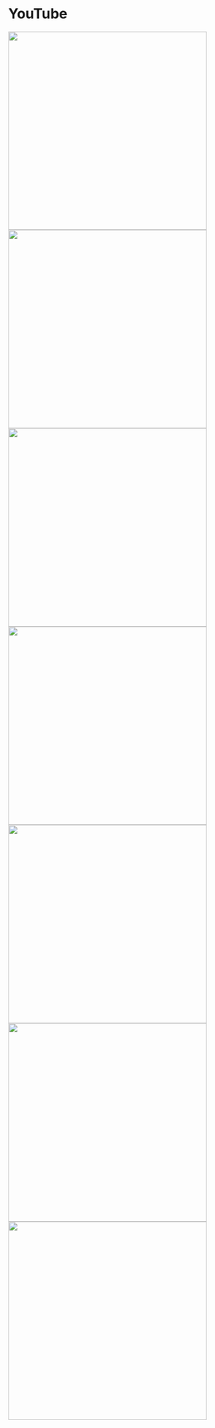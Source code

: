 # YouTube 



<img src="https://user-images.githubusercontent.com/113710907/202236610-4597cfe4-c3e3-4268-bbe6-83eeb5848855.mp4" width="400">


<img src="https://user-images.githubusercontent.com/113710907/201943635-caab4fb0-5d8b-4585-ad83-5f03c2b4613c.mp4" width="400">
<img src="https://user-images.githubusercontent.com/113710907/201943691-ea1f6591-f5c3-404c-891f-4dcd7fee79da.jpg" width="400">
<img src="https://user-images.githubusercontent.com/113710907/201943570-40e25a99-7b39-4a73-8040-6e9ce9614260.jpg" width="400">
<img src="https://user-images.githubusercontent.com/113710907/201943606-f85f53e1-acce-4af8-8fb4-36964df5c54d.jpg" width="400">
<img src="https://user-images.githubusercontent.com/113710907/201943609-7166b1a0-2a25-4331-a081-93c0ffab7765.jpg" width="400">
<img src="https://user-images.githubusercontent.com/113710907/201943616-42aabea9-97e3-4768-a218-2acab5e85429.jpg" width="400">

